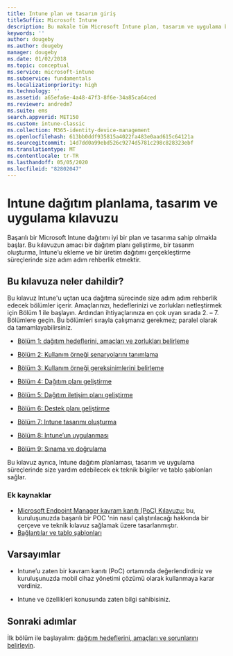 ```yaml
---
title: Intune plan ve tasarım giriş
titleSuffix: Microsoft Intune
description: Bu makale tüm Microsoft Intune plan, tasarım ve uygulama bölümlerine giriş niteliğindedir. Hedefleri, kullanım örneği senaryolarını ve gereksinimleri, kullanıma alma ve iletişim planlarını, desteği, sınamaları ve onaylama planlarını belirlemenize yardımcı olacak araçlar.
keywords: ''
author: dougeby
ms.author: dougeby
manager: dougeby
ms.date: 01/02/2018
ms.topic: conceptual
ms.service: microsoft-intune
ms.subservice: fundamentals
ms.localizationpriority: high
ms.technology: ''
ms.assetid: a65efa6e-4a48-47f3-8f6e-34a85ca64ced
ms.reviewer: andredm7
ms.suite: ems
search.appverid: MET150
ms.custom: intune-classic
ms.collection: M365-identity-device-management
ms.openlocfilehash: 613bb0ddf935815a4022fa483e0aad615c64121a
ms.sourcegitcommit: 14d7dd0a99ebd526c9274d5781c298c828323ebf
ms.translationtype: MT
ms.contentlocale: tr-TR
ms.lasthandoff: 05/05/2020
ms.locfileid: "82802047"
---
```

# <a name="intune-deployment-planning-design-and-implementation-guide"></a>Intune dağıtım planlama, tasarım ve uygulama kılavuzu

Başarılı bir Microsoft Intune dağıtımı iyi bir plan ve tasarıma sahip olmakla başlar. Bu kılavuzun amacı bir dağıtım planı geliştirme, bir tasarım oluşturma, Intune’u ekleme ve bir üretim dağıtımı gerçekleştirme süreçlerinde size adım adım rehberlik etmektir.

## <a name="whats-included-in-this-guide"></a>Bu kılavuza neler dahildir?

Bu kılavuz Intune'u uçtan uca dağıtma sürecinde size adım adım rehberlik edecek bölümler içerir. Amaçlarınızı, hedeflerinizi ve zorlukları netleştirmek için Bölüm 1 ile başlayın. Ardından ihtiyaçlarınıza en çok uyan sırada 2. – 7. Bölümlere geçin. Bu bölümleri sırayla çalışmanız gerekmez; paralel olarak da tamamlayabilirsiniz.

- [Bölüm 1: dağıtım hedeflerini, amaçları ve zorlukları belirleme](planning-guide-deployment-goals.md)

- [Bölüm 2: Kullanım örneği senaryolarını tanımlama](planning-guide-scenarios.md)

- [Bölüm 3: Kullanım örneği gereksinimlerini belirleme](planning-guide-requirements.md)

- [Bölüm 4: Dağıtım planı geliştirme](planning-guide-rollout-plan.md)

- [Bölüm 5: Dağıtım iletişim planı geliştirme](planning-guide-communication-plan.md)

- [Bölüm 6: Destek planı geliştirme](planning-guide-support-plan.md)

- [Bölüm 7: Intune tasarımı oluşturma](planning-guide-design.md)

- [Bölüm 8: Intune’un uygulanması](planning-guide-onboarding.md)

- [Bölüm 9: Sınama ve doğrulama](planning-guide-test-validation.md)

Bu kılavuz ayrıca, Intune dağıtım planlaması, tasarım ve uygulama süreçlerinde size yardım edebilecek ek teknik bilgiler ve tablo şablonları sağlar.

### <a name="additional-resources"></a>Ek kaynaklar

- [Microsoft Endpoint Manager kavram kanıtı (PoC) Kılavuzu:](https://www.microsoft.com/microsoft-365/partners/endpoint-manager-poc) bu, kuruluşunuzda başarılı bir POC 'nin nasıl çalıştırılacağı hakkında bir çerçeve ve teknik kılavuz sağlamak üzere tasarlanmıştır.
- [Bağlantılar ve tablo şablonları](planning-guide-resources.md)

## <a name="assumptions"></a>Varsayımlar

- Intune’u zaten bir kavram kanıtı (PoC) ortamında değerlendirdiniz ve kuruluşunuzda mobil cihaz yönetimi çözümü olarak kullanmaya karar verdiniz.

- Intune ve özellikleri konusunda zaten bilgi sahibisiniz.

## <a name="next-steps"></a>Sonraki adımlar

İlk bölüm ile başlayalım: [dağıtım hedeflerini, amaçları ve sorunlarını belirleyin](planning-guide-deployment-goals.md).
